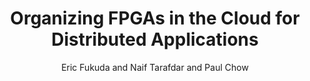 ---
"ENTRYTYPE": "misc"
"ID": "fukuda:saviagm2016"
"author": "Eric Fukuda and Naif Tarafdar and Paul Chow"
"howpublished": "2016 SAVI AGM poster presentation"
"month": "jul"
"title": "Organizing FPGAs in the Cloud for Distributed Applications"
"year": "2016"
---